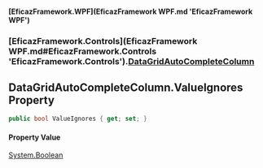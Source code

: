 #### [EficazFramework.WPF](EficazFramework WPF.md 'EficazFramework WPF')
### [EficazFramework.Controls](EficazFramework WPF.md#EficazFramework.Controls 'EficazFramework.Controls').[DataGridAutoCompleteColumn](EficazFramework.Controls/DataGridAutoCompleteColumn.md 'EficazFramework.Controls.DataGridAutoCompleteColumn')

## DataGridAutoCompleteColumn.ValueIgnores Property

```csharp
public bool ValueIgnores { get; set; }
```

#### Property Value
[System.Boolean](https://docs.microsoft.com/en-us/dotnet/api/System.Boolean 'System.Boolean')